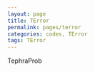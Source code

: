 ```yaml
---
layout: page
title: TError
permalink: pages/terror
categories: codes, TError
tags: TError
---
```


<!--
<p class="message">
  Hey there! This page is included as an example. Feel free to customize it for your own use upon downloading. Carry on!
</p>
-->
TephraProb